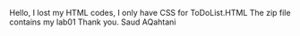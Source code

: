 Hello, I lost my HTML codes, I only have CSS for ToDoList.HTML
The zip file contains my lab01
Thank you.
Saud AQahtani
